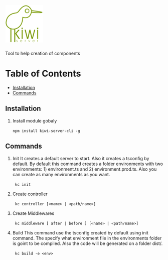 
# <img src="kiwi.png" width="120" alt="logo">
Tool to help creation of components

# Table of Contents
* [Installation](#installation)
* [Commands](#commands)
  
## Installation
1. Install module gobaly
    
    ` npm install kiwi-server-cli -g `

## Commands
1. Init
    It creates a default server to start. Also it creates a tsconfig by default.
    By default this command creates a folder environments with two environments: 1) environment.ts and 2) environment.prod.ts. Also you can create as many environments as you want.
    
    ` kc init`

2. Create controller
    
    ` kc controller [<name> | <path/name>]`

3. Create Middlewares
    
    ` kc middleware [ after | before ] [<name> | <path/name>]`

4. Build 
    This command use the tsconfig created by default using init command.
    The <env> specify what environment file in the environments folder is goint to be compiled.
    Also the code will be generated on a folder dist/<env>.

    ` kc build -e <env>`

    
